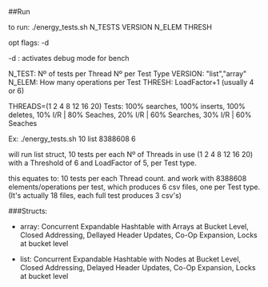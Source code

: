 ##Run

to run:
./energy_tests.sh N_TESTS VERSION N_ELEM THRESH

opt flags: -d

-d : activates debug mode for bench

N_TEST: Nº of tests per Thread Nº per Test Type
VERSION: "list","array"
N_ELEM: How many operations per Test 
THRESH: LoadFactor+1 (usually 4 or 6)

THREADS=(1 2 4 8 12 16 20)
Tests: 100% searches, 100% inserts, 100% deletes, 10% I/R | 80% Seaches, 20% I/R | 60% Searches, 30% I/R | 60% Seaches 

Ex: ./energy_tests.sh 10 list 8388608 6

will run list struct, 10 tests per each Nº of Threads in use (1 2 4 8 12 16 20) with a Threshold of 6 and LoadFactor of 5, per Test type.

this equates to: 10 tests per each Thread count. and work with 8388608 elements/operations per test, which produces 6 csv files, one per Test type. (It's actually 18 files, each full test produces 3 csv's)

###Structs:

- array: Concurrent Expandable Hashtable with Arrays at Bucket Level, Closed Addressing, Dellayed Header Updates, Co-Op Expansion, Locks at bucket level

- list: Concurrent Expandable Hashtable with Nodes at Bucket Level, Closed Addressing, Delayed Header Updates, Co-Op Expansion, Locks at bucket level